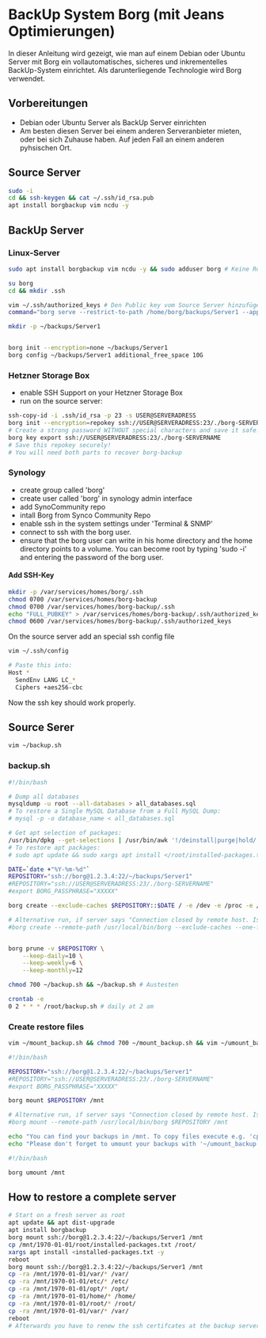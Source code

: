 # BackUp System Borg (mit Jeans Optimierungen)

In dieser Anleitung wird gezeigt, wie man auf einem Debian oder Ubuntu Server mit Borg ein vollautomatisches, sicheres und inkrementelles BackUp-System einrichtet. Als darunterliegende Technologie wird Borg verwendet.

## Vorbereitungen

* Debian oder Ubuntu Server als BackUp Server einrichten
* Am besten diesen Server bei einem anderen Serveranbieter mieten, oder bei sich Zuhause haben. Auf jeden Fall an einem anderen pyhsischen Ort.

## Source Server

```bash
sudo -i 
cd && ssh-keygen && cat ~/.ssh/id_rsa.pub
apt install borgbackup vim ncdu -y
```

## BackUp Server

### Linux-Server

```bash
sudo apt install borgbackup vim ncdu -y && sudo adduser borg # Keine Root Rechte!

su borg 
cd && mkdir .ssh

vim ~/.ssh/authorized_keys # Den Public key vom Source Server hinzufügen
command="borg serve --restrict-to-path /home/borg/backups/Server1 --append-only" # Das vor dem eben eingefügten Public Key einfügen

mkdir -p ~/backups/Server1


borg init --encryption=none ~/backups/Server1
borg config ~/backups/Server1 additional_free_space 10G
```

### Hetzner Storage Box

* enable SSH Support on your Hetzner Storage Box
* run on the source server:

```bash
ssh-copy-id -i .ssh/id_rsa -p 23 -s USER@SERVERADRESS
borg init --encryption=repokey ssh://USER@SERVERADRESS:23/./borg-SERVERNAME
# Create a strong password WITHOUT special characters and save it safe!
borg key export ssh://USER@SERVERADRESS:23/./borg-SERVERNAME
# Save this repokey securely!
# You will need both parts to recover borg-backup
```

### Synology

* create group called 'borg'
* create user called 'borg' in synology admin interface
* add SynoCommunity repo
* intall Borg from Synco Community Repo
* enable ssh in the system settings under 'Terminal & SNMP'
* connect to ssh with the borg user.
* ensure that the borg user can write in his home directory and the home directory points to a volume. You can become root by typing 'sudo -i' and entering the password of the borg user.

#### Add SSH-Key

```bash
mkdir -p /var/services/homes/borg/.ssh
chmod 0700 /var/services/homes/borg-backup
chmod 0700 /var/services/homes/borg-backup/.ssh
echo "FULL_PUBKEY" > /var/services/homes/borg-backup/.ssh/authorized_keys
chmod 0600 /var/services/homes/borg-backup/.ssh/authorized_keys
```

On the source server add an special ssh config file

```bash
vim ~/.ssh/config

# Paste this into:
Host *
  SendEnv LANG LC_*
  Ciphers +aes256-cbc
```

Now the ssh key should work properly.

## Source Serer

```bash
vim ~/backup.sh
```

### backup.sh

```bash
#!/bin/bash

# Dump all databases
mysqldump -u root --all-databases > all_databases.sql
# To restore a Single MySQL Database from a Full MySQL Dump:
# mysql -p -o database_name < all_databases.sql

# Get apt selection of packages:
/usr/bin/dpkg --get-selections | /usr/bin/awk '!/deinstall|purge|hold/'|/usr/bin/cut -f1 |/usr/bin/tr '\n' ' '  > installed-packages.txt  2>&1
# To restore apt packages:
# sudo apt update && sudo xargs apt install </root/installed-packages.txt

DATE=`date +"%Y-%m-%d"`
REPOSITORY="ssh://borg@1.2.3.4:22/~/backups/Server1"
#REPOSITORY="ssh://USER@SERVERADRESS:23/./borg-SERVERNAME"
#export BORG_PASSPHRASE="XXXXX"

borg create --exclude-caches $REPOSITORY::$DATE / -e /dev -e /proc -e /sys -e /tmp -e /run -e /media -e /mnt

# Alternative run, if server says "Connection closed by remote host. Is borg working on the server?" but borg is definitely installed at the target server. 
#borg create --remote-path /usr/local/bin/borg --exclude-caches --one-file-system $REPOSITORY::$DATE / -e /dev -e /proc -e /sys -e /tmp -e /run -e /media -e /mnt


borg prune -v $REPOSITORY \
    --keep-daily=10 \
    --keep-weekly=6 \
    --keep-monthly=12
```

```bash
chmod 700 ~/backup.sh && ~/backup.sh # Austesten

crontab -e
0 2 * * * /root/backup.sh # daily at 2 am
```

### Create restore files

```bash
vim ~/mount_backup.sh && chmod 700 ~/mount_backup.sh && vim ~/umount_backup.sh && chmod 700 ~/umount_backup.sh
```

```bash
#!/bin/bash

REPOSITORY="ssh://borg@1.2.3.4:22/~/backups/Server1"
#REPOSITORY="ssh://USER@SERVERADRESS:23/./borg-SERVERNAME"
#export BORG_PASSPHRASE="XXXXX"

borg mount $REPOSITORY /mnt

# Alternative run, if server says "Connection closed by remote host. Is borg working on the server?" but borg is definitely installed at the target server. 
#borg mount --remote-path /usr/local/bin/borg $REPOSITORY /mnt

echo "You can find your backups in /mnt. To copy files execute e.g. 'cp -ra /mnt/1970-01-01/var/* /var'"
echo "Please don't forget to umount your backups with '~/umount_backup.sh' afterwards."
```

```bash
#!/bin/bash

borg umount /mnt
```

## How to restore a complete server

```bash
# Start on a fresh server as root
apt update && apt dist-upgrade
apt install borgbackup
borg mount ssh://borg@1.2.3.4:22/~/backups/Server1 /mnt
cp /mnt/1970-01-01/root/installed-packages.txt /root/
xargs apt install <installed-packages.txt -y
reboot
borg mount ssh://borg@1.2.3.4:22/~/backups/Server1 /mnt
cp -ra /mnt/1970-01-01/var/* /var/
cp -ra /mnt/1970-01-01/etc/* /etc/
cp -ra /mnt/1970-01-01/opt/* /opt/
cp -ra /mnt/1970-01-01/home/* /home/
cp -ra /mnt/1970-01-01/root/* /root/
cp -ra /mnt/1970-01-01/var/* /var/
reboot
# Afterwards you have to renew the ssh certifcates at the backup server for the automatic backup
